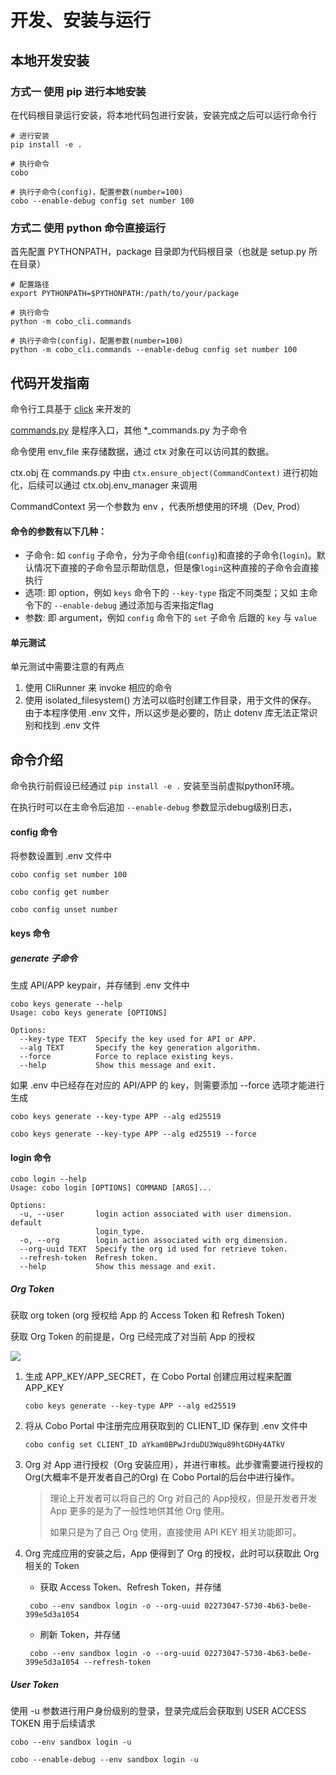 # 开发、安装与运行
## 本地开发安装

### 方式一 使用 pip 进行本地安装
在代码根目录运行安装，将本地代码包进行安装，安装完成之后可以运行命令行
```shell
# 进行安装
pip install -e .

# 执行命令
cobo

# 执行子命令(config)，配置参数(number=100)
cobo --enable-debug config set number 100
```

### 方式二 使用 python 命令直接运行
首先配置 PYTHONPATH，package 目录即为代码根目录（也就是 setup.py 所在目录）

```shell
# 配置路径
export PYTHONPATH=$PYTHONPATH:/path/to/your/package

# 执行命令
python -m cobo_cli.commands

# 执行子命令(config)，配置参数(number=100)
python -m cobo_cli.commands --enable-debug config set number 100
```

## 代码开发指南

命令行工具基于 [click](https://click.palletsprojects.com/en/8.1.x/) 来开发的

[commands.py](./cobo_cli/commands.py) 是程序入口，其他 *_commands.py 为子命令

命令使用 env_file 来存储数据，通过 ctx 对象在可以访问其的数据。

ctx.obj 在 commands.py 中由 `ctx.ensure_object(CommandContext)` 进行初始化，后续可以通过 ctx.obj.env_manager 来调用

CommandContext 另一个参数为 env ，代表所想使用的环境（Dev, Prod）

#### 命令的参数有以下几种：

 - 子命令: 如 `config` 子命令，分为子命令组(`config`)和直接的子命令(`login`)。默认情况下直接的子命令显示帮助信息，但是像`login`这种直接的子命令会直接执行
 - 选项: 即 option，例如 `keys` 命令下的 `--key-type` 指定不同类型；又如 主命令下的 `--enable-debug` 通过添加与否来指定flag
 - 参数: 即 argument，例如 `config` 命令下的 `set` 子命令 后跟的 `key` 与 `value`

#### 单元测试
单元测试中需要注意的有两点

1) 使用 CliRunner 来 invoke 相应的命令
2) 使用 isolated_filesystem() 方法可以临时创建工作目录，用于文件的保存。
    由于本程序使用 .env 文件，所以这步是必要的，防止 dotenv 库无法正常识别和找到 .env 文件

## 命令介绍

命令执行前假设已经通过 `pip install -e .` 安装至当前虚拟python环境。

在执行时可以在主命令后追加 `--enable-debug` 参数显示debug级别日志，

#### config 命令
将参数设置到 .env 文件中

```shell
cobo config set number 100
```
```shell
cobo config get number
```
```shell
cobo config unset number
```

#### keys 命令

##### generate 子命令
生成 API/APP keypair，并存储到 .env 文件中

```text
cobo keys generate --help
Usage: cobo keys generate [OPTIONS]

Options:
  --key-type TEXT  Specify the key used for API or APP.
  --alg TEXT       Specify the key generation algorithm.
  --force          Force to replace existing keys.
  --help           Show this message and exit.
```

如果 .env 中已经存在对应的 API/APP 的 key，则需要添加 --force 选项才能进行生成

```shell
cobo keys generate --key-type APP --alg ed25519
```

```shell
cobo keys generate --key-type APP --alg ed25519 --force
```

#### login 命令

```text
cobo login --help
Usage: cobo login [OPTIONS] COMMAND [ARGS]...

Options:
  -u, --user       login action associated with user dimension. default
                   login_type.
  -o, --org        login action associated with org dimension.
  --org-uuid TEXT  Specify the org id used for retrieve token.
  --refresh-token  Refresh token.
  --help           Show this message and exit.
```

##### Org Token
获取 org token (org 授权给 App 的 Access Token 和 Refresh Token)

获取 Org Token 的前提是，Org 已经完成了对当前 App 的授权

![](./cobo_cli/media/org_app.png)

1) 生成 APP_KEY/APP_SECRET，在 Cobo Portal 创建应用过程来配置 APP_KEY 
    ```shell
    cobo keys generate --key-type APP --alg ed25519
    ```

2) 将从 Cobo Portal 中注册完应用获取到的 CLIENT_ID 保存到 .env 文件中
    ```shell
    cobo config set CLIENT_ID aYkam0BPwJrduDU3Wqu89htGDHy4ATkV
    ```

3) Org 对 App 进行授权（Org 安装应用），并进行审核。此步骤需要进行授权的 Org(大概率不是开发者自己的Org) 在 Cobo Portal的后台中进行操作。

   > 理论上开发者可以将自己的 Org 对自己的 App授权，但是开发者开发 App 更多的是为了一般性地供其他 Org 使用。
   > 
   > 如果只是为了自己 Org 使用，直接使用 API KEY 相关功能即可。

4) Org 完成应用的安装之后，App 便得到了 Org 的授权，此时可以获取此 Org 相关的 Token

   - 获取 Access Token、Refresh Token，并存储
   ```shell
    cobo --env sandbox login -o --org-uuid 02273047-5730-4b63-be0e-399e5d3a1054
    ```
   - 刷新 Token，并存储
   ```shell
    cobo --env sandbox login -o --org-uuid 02273047-5730-4b63-be0e-399e5d3a1054 --refresh-token
    ```

##### User Token

使用 -u 参数进行用户身份级别的登录，登录完成后会获取到 USER ACCESS TOKEN 用于后续请求

```shell
cobo --env sandbox login -u
```
```shell
cobo --enable-debug --env sandbox login -u
```
